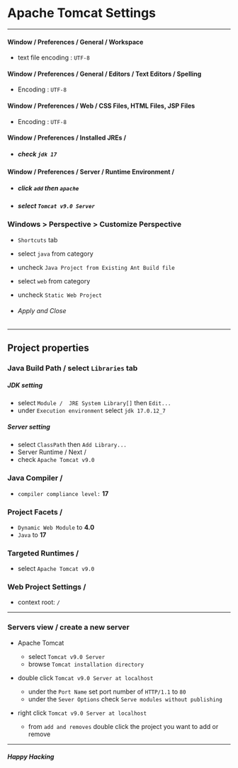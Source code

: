 # Apache Tomcat Settings

---

#### Window / Preferences / General / Workspace
- text file encoding : `UTF-8`

#### Window / Preferences / General / Editors / Text Editors / Spelling
- Encoding : `UTF-8`

#### Window / Preferences / Web / CSS Files, HTML Files, JSP Files 
- Encoding : `UTF-8`

#### Window / Preferences / Installed JREs / 
- ##### check `jdk 17`

#### Window / Preferences / Server / Runtime Environment /
- ##### click `add` then `apache`
- ##### select `Tomcat v9.0 Server`

### Windows > Perspective > Customize Perspective
- `Shortcuts` tab
- select `java` from category
- uncheck `Java Project from Existing Ant Build file`
	
- select `web` from category
- uncheck `Static Web Project`
	
- ###### Apply and Close

---

## Project properties

### Java Build Path / select `Libraries` tab

##### JDK setting
- select `Module /  JRE System Library[]` then `Edit...`
- under `Execution environment` select `jdk 17.0.12_7`

##### Server setting
- select `ClassPath` then `Add Library...`
- Server Runtime / Next / 
- check `Apache Tomcat v9.0`

### Java Compiler / 
- `compiler compliance level:` **17**

### Project Facets / 
- `Dynamic Web Module` to **4.0**
- `Java` to **17**

### Targeted Runtimes /
- select `Apache Tomcat v9.0` 

### Web Project Settings / 
- context root:  `/`

---

### Servers view / create a new server
- Apache Tomcat
  - select `Tomcat v9.0 Server`
  - browse `Tomcat installation directory` 

- double click `Tomcat v9.0 Server at localhost`
  - under the `Port Name` set port number of `HTTP/1.1` to `80`
  - under the `Sever Options` check `Serve modules without publishing`

- right click  `Tomcat v9.0 Server at localhost`
  - from `add and removes` double click the project you want to add or remove

---

##### Happy Hacking

